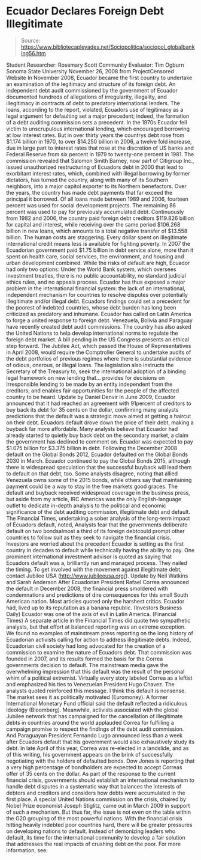 # Ecuador Declares Foreign Debt Illegitimate

> Source: https://www.bibliotecapleyades.net/Sociopolitica/sociopol_globalbanking56.htm

Student Researcher: Rosemary Scott
Community Evaluator: Tim Ogburn
Sonoma State University
November 26, 2008
from
ProjectCensored Website
In November 2008, Ecuador became the
first country to undertake an examination of the legitimacy and structure of
its foreign debt.
An independent debt audit commissioned by the
government of Ecuador documented hundreds of allegations of irregularity,
illegality, and illegitimacy in contracts of debt to predatory international
lenders.
The loans, according to the report, violated,
Ecuadors use of legitimacy as a legal argument
for defaulting set a major precedent; indeed, the formation of a debt
auditing commission sets a precedent.
In the 1970s Ecuador fell victim to unscrupulous international lending,
which encouraged borrowing at low interest rates. But in over thirty years
the countrys debt rose from $1.174 billion in 1970, to over $14.250 billion
in 2006, a twelve fold increase, due in large part to interest rates that
rose at the discretion of US banks and
Federal Reserve from six percent in 1979 to twenty-one percent in
1981.
The commission revealed that Salomon Smith Barney, now part of
Citigroup Inc., issued unauthorized restructuring of Ecuadors debt in 2000
that lead to exorbitant interest rates, which, combined with illegal
borrowing by former dictators, has turned the country, along with many of
its Southern neighbors, into a major capitol exporter to its Northern
benefactors.
Over the years, the country has made debt
payments that far exceed the principal it borrowed.
Of all loans made between 1989 and 2006, fourteen percent was used for
social development projects. The remaining 86 percent was used to pay for
previously accumulated debt. Continuously from 1982 and 2006, the country
paid foreign debt creditors $119.826 billion for capital and interest, while
receiving over the same period $106.268 billion in new loans, which amounts
to a total negative transfer of $13.558 billion.
The human costs are staggering. Every dollar spent on illegitimate
international credit means less is available for fighting poverty. In
2007 the Ecuadorian government paid $1.75 billion in debt service alone,
more than it spent on health care, social services, the environment, and
housing and urban development combined.
While the risks of default are high, Ecuador had only two options:
Under the
World Bank system, which oversees
investment treaties, there is no public accountability, no standard judicial
ethics rules, and no appeals process.
Ecuador has thus exposed a major problem in the
international financial system: the lack of an international, independent
mechanism for countries to resolve disputes over potentially illegitimate
and/or illegal debt. Ecuadors findings could set a precedent for the
poorest of indebted countries, whose debt burden has long been criticized as
predatory and inhumane.
Ecuador has called on Latin America to forge a united response to foreign
debt. Venezuela, Bolivia and Paraguay have recently created debt audit
commissions. The country has also asked the
United Nations to help develop international norms to regulate
the foreign debt market.
A bill pending in the US Congress presents an ethical step forward.
The Jubilee Act, which passed the House of
Representatives in April 2008, would require the Comptroller General to
undertake audits of the debt portfolios of previous regimes where there is
substantial evidence of odious, onerous, or illegal loans.
The legislation also instructs the Secretary of
the Treasury to,
seek the international adoption of a
binding legal framework on new lending that... provides for decisions on
irresponsible lending to be made by an entity independent from the
creditors; and enables fair opportunities for the people of the affected
country to be heard.
Update by Daniel
Denvir
In June 2009, Ecuador announced that it had reached an agreement with
91percent of creditors to buy back its debt for 35 cents on the dollar,
confirming many analysts predictions that the default was a strategic move
aimed at getting a haircut on their debt.
Ecuadors default drove down the price of their
debt, making a buyback far more affordable. Many analysts believe that
Ecuador had already started to quietly buy back debt on the secondary
market, a claim the government has declined to comment on. Ecuador was
expected to pay $1.075 billion for $3.375 billion in debt.
Following the December 2008 default on the Global Bonds 2012, Ecuador
defaulted on the Global Bonds 2030 in March.
Ecuador continued to pay the Global Bonds
2015, although there is widespread speculation that the successful
buyback will lead them to default on that debt, too. Some analysts disagree,
noting that allied Venezuela owns some of the 2015 bonds, while others say
that maintaining payment could be a way to stay in the free markets good
graces.
The default and buyback received widespread coverage in the business press,
but aside from my article,
IRC Americas was the only English-language
outlet to dedicate in-depth analysis to the political and economic
significance of the debt auditing commission, illegitimate debt and default.
The Financial Times, undertaking a sober
analysis of the long-term impact of Ecuadors default, noted,
Analysts fear that the governments
deliberate default on two bondsalmost a third of its foreign debtcould
prompt other countries to follow suit as they seek to navigate the
financial crisis.
Investors are worried about the precedent
Ecuador is setting as the first country in decades to default while
technically having the ability to pay.
One prominent international investment advisor is quoted as saying that
Ecuadors default was a,
brilliantly run and managed process. They
nailed the timing.
To get involved with the movement against
illegitimate debt, contact Jubilee USA (http://www.jubileeusa.org/).
Update by Neil Watkins
and Sarah Anderson
After Ecuadorian President Rafael Correa announced the default in
December 2008, the financial press smoldered with condemnations and
predictions of dire consequences for this small South American nation.
Most articles quoted only the harshest critics.
Ecuador had,
lived up to its reputation as a banana
republic.
(Investors Business Daily)
Ecuador was one of the axis of evil in
Latin America.
(Financial Times)
A separate article in the Financial Times
did quote two sympathetic analysts, but that effort at balanced reporting
was an extreme exception.
We found no examples of mainstream press reporting on the long history of
Ecuadorian activists calling for action to address illegitimate debts.
Indeed, Ecuadorian civil society had long advocated for the creation of a
commission to examine the nature of Ecuadors debt. That commission was
founded in 2007, and its results formed the basis for the Correa
governments decision to default.
The mainstream media gave the overwhelming impression that this default was
the result of the personal whim of a political extremist. Virtually every
story labeled Correa as a leftist and emphasized his ties to Venezuelan
President Hugo Chavez.
The analysts quoted reinforced this message.
I think this default is nonsense. The
market sees it as politically motivated
(Euromoney).
A former
International Monetary Fund official said
the default reflected a ridiculous ideology (Bloomberg).
Meanwhile, activists associated with the global Jubilee network that has
campaigned for the cancellation of illegitimate debts in countries around
the world applauded Correa for fulfilling a campaign promise to respect the
findings of the debt audit commission. And Paraguayan President Fernando
Lugo announced less than a week after Ecuadors default that his
government would also exhaustively study its debt.
In late April of this year, Correa was re-elected in a landslide, and as of
this writing, his government appears on the brink of successfully
negotiating with the holders of defaulted bonds.
Dow Jones is reporting that a very high
percentage of bondholders are expected to accept Correas offer of 35 cents
on the dollar.
As part of the response to the current financial crisis, governments should
establish an international mechanism to handle debt disputes in a systematic
way that balances the interests of debtors and creditors and considers how
debts were accumulated in the first place. A special United Nations
commission on the crisis, chaired by Nobel Prize economist Joseph
Stiglitz, came out in March 2009 in support of such a mechanism.
But thus far, the issue is not even on the table
within the G20 grouping of the most powerful nations.
With the
financial crisis hitting heavily indebted
poor countries hard, there will be greater pressures on developing nations
to default. Instead of demonizing leaders who default, its time for the
international community to develop a fair solution that addresses the real
impacts of crushing debt on the poor.
For more information, see:
